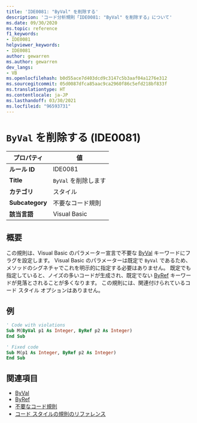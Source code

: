 ```yaml
---
title: 'IDE0081: "ByVal" を削除する'
description: 'コード分析規則「IDE0081: "ByVal" を削除する」について'
ms.date: 09/30/2020
ms.topic: reference
f1_keywords:
- IDE0081
helpviewer_keywords:
- IDE0081
author: gewarren
ms.author: gewarren
dev_langs:
- VB
ms.openlocfilehash: b0d55ace7d403dcd9c3147c5b3aaf04a1276e312
ms.sourcegitcommit: 05d0087dfca85aac9ca2960f86c5efd218bf833f
ms.translationtype: HT
ms.contentlocale: ja-JP
ms.lasthandoff: 03/30/2021
ms.locfileid: "96593731"
---
```

# <a name="remove-byval-ide0081"></a>`ByVal` を削除する (IDE0081)

|プロパティ|値|
|-|-|
| **ルール ID** | IDE0081 |
| **Title** | `ByVal` を削除します |
| **カテゴリ** | スタイル |
| **Subcategory** | 不要なコード規則 |
| **該当言語** | Visual Basic |

## <a name="overview"></a>概要

この規則は、Visual Basic のパラメーター宣言で不要な [ByVal](../../../visual-basic/language-reference/modifiers/byval.md) キーワードにフラグを設定します。 Visual Basic のパラメーターは既定で `ByVal` であるため、メソッドのシグネチャでこれを明示的に指定する必要はありません。 既定でも指定していると、ノイズの多いコードが生成され、既定でない [ByRef](../../../visual-basic/language-reference/modifiers/byref.md) キーワードが見落とされることが多くなります。 この規則には、関連付けられているコード スタイル オプションはありません。

## <a name="example"></a>例

```vb
' Code with violations
Sub M(ByVal p1 As Integer, ByRef p2 As Integer)
End Sub

' Fixed code
Sub M(p1 As Integer, ByRef p2 As Integer)
End Sub
```

## <a name="see-also"></a>関連項目

- [ByVal](../../../visual-basic/language-reference/modifiers/byval.md)
- [ByRef](../../../visual-basic/language-reference/modifiers/byref.md)
- [不要なコード規則](unnecessary-code-rules.md)
- [コード スタイルの規則のリファレンス](index.md)
